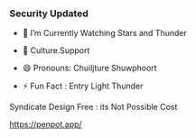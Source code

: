 

### Security Updated 






- 🔭 I’m Currently Watching Stars and Thunder 


- 🤔 Culture.Support

 
- 😄 Pronouns: Chuiljture Shuwphoort
- ⚡ Fun Fact : Entry Light Thunder



Syndicate Design Free : its Not Possible Cost

https://penpot.app/

